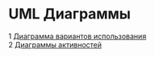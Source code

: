 # UML Диаграммы

1 [Диаграмма вариантов использования](./Use%20Case/Readme.md)   
2 [Диаграммы активностей](./Activity.md)